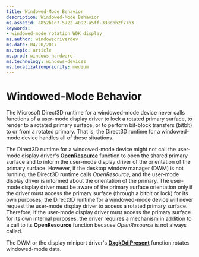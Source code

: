 ```yaml
---
title: Windowed-Mode Behavior
description: Windowed-Mode Behavior
ms.assetid: a852b1d7-5722-4092-a5ff-338dbb2f77b3
keywords:
- windowed-mode rotation WDK display
ms.author: windowsdriverdev
ms.date: 04/20/2017
ms.topic: article
ms.prod: windows-hardware
ms.technology: windows-devices
ms.localizationpriority: medium
---
```


# Windowed-Mode Behavior


The Microsoft Direct3D runtime for a windowed-mode device never calls functions of a user-mode display driver to lock a rotated primary surface, to render to a rotated primary surface, or to perform bit-block transfers (bitblt) to or from a rotated primary. That is, the Direct3D runtime for a windowed-mode device handles all of these situations.

The Direct3D runtime for a windowed-mode device might not call the user-mode display driver's [**OpenResource**](https://msdn.microsoft.com/library/windows/hardware/ff568611) function to open the shared primary surface and to inform the user-mode display driver of the orientation of the primary surface. However, if the desktop window manager (DWM) is not running, the Direct3D runtime calls *OpenResource*, and the user-mode display driver is informed about the orientation of the primary. The user-mode display driver must be aware of the primary surface orientation only if the driver must access the primary surface (through a bitblt or lock) for its own purposes; the Direct3D runtime for a windowed-mode device will never request the user-mode display driver to access a rotated primary surface. Therefore, if the user-mode display driver must access the primary surface for its own internal purposes, the driver requires a mechanism in addition to a call to its **OpenResource** function because *OpenResource* is not always called.

The DWM or the display miniport driver's [**DxgkDdiPresent**](https://msdn.microsoft.com/library/windows/hardware/ff559743) function rotates windowed-mode data.

 

 





